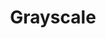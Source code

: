 ---
title:			"Grayscale"
slug:			grayscale
src:			/template-overviews/grayscale
categories:		template landing-pages one-page portfolios popular
description:	"A free, multipurpose, one page Bootstrap theme featuring a dark color scheme and smooth scrolling animations."
bump:			"A multipurpose one page theme."
img-src:		/img/templates/grayscale.jpg
img-desc:		"Grayscale ong page Bootstrap template"
layout:			template-overview

meta-title: "Grayscale - Free One Page Bootstrap Theme"
meta-description: "Grayscale is a free Bootstrap theme with a dark color scheme, smooth scrolling page animations, and a collapsing top navigation bar. It works great for portfolios, businesses, and more!"

features:
  - LESS files and compiled CSS included
  - Fixed top navigation that collapses on scroll
  - Smooth scrolling animations
  - Scrollspy that highlights active page sections
  - Custom outline button style
  - Google Maps API integration with a custom Google Maps skin by Snazzy Maps
  - Easy to edit custom PNG map marker

long-description: "Grayscale is a multipurpose, one page website theme featuring a dark layout along with smooth scrolling page animations."

alt-version:		"no"

user-version:		"yes"
user-jekyll:		"https://github.com/jeromelachaud/grayscale-theme"

v4-version:     "yes"
alt-v4:         "https://github.com/BlackrockDigital/startbootstrap-grayscale/archive/v4-dev.zip"

redirect_from:
  - /grayscale/
  - /grayscale.php/
  - /templates/grayscale.html/
  - /templates/grayscale/
  - /downloads/grayscale.zip/
---
